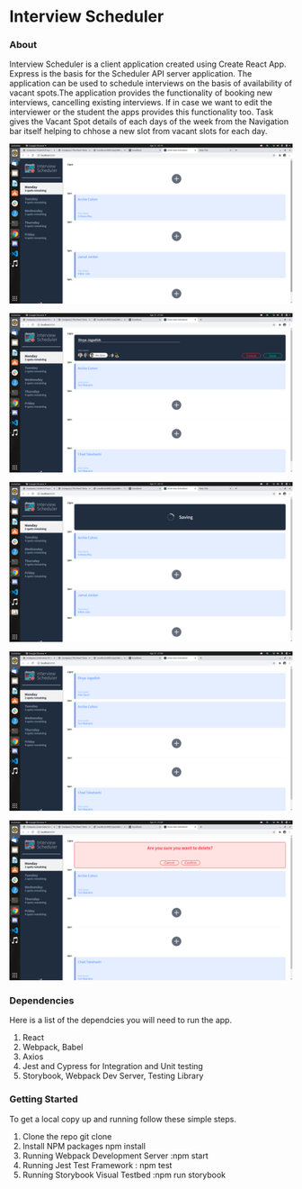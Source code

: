 # Interview Scheduler 

### About
 Interview Scheduler is a  client application created using Create React App. Express is the basis for the Scheduler API server application. The application can be used to schedule interviews on the basis of availability of vacant spots.The application provides the functionality of booking new interviews, cancelling existing interviews. If in case we want to edit the interviewer or the student the apps provides this functionality too. Task gives the Vacant Spot details of each days of the week from the Navigation bar itself helping to chhose a new slot from vacant slots for each day.

![Home](https://github.com/DivyaJagadish/Scheduler/blob/master/documents/Home%20Page.png?raw=true)

![Appointment Form](https://github.com/DivyaJagadish/Scheduler/blob/master/documents/AppointmentForm.png?raw=true)

![Save](https://github.com/DivyaJagadish/Scheduler/blob/master/documents/Screenshot%20from%202021-04-21%2022-13-31.png?raw=true)

![New Appointment](https://github.com/DivyaJagadish/Scheduler/blob/master/documents/NewBooked%20Appointment.png?raw=true)

![Delete](https://github.com/DivyaJagadish/Scheduler/blob/master/documents/Confirm%20Delete.png?raw=true)

### Dependencies
Here is a list of the dependcies you will need to run the app.

1. React
2. Webpack, Babel
4. Axios
5. Jest and Cypress for Integration and Unit testing 
6. Storybook, Webpack Dev Server, Testing Library

### Getting Started
To get a local copy up and running follow these simple steps.

1. Clone the repo git clone 
2. Install NPM packages npm install
3. Running Webpack Development Server :npm start
4. Running Jest Test Framework : npm test
5. Running Storybook Visual Testbed :npm run storybook
